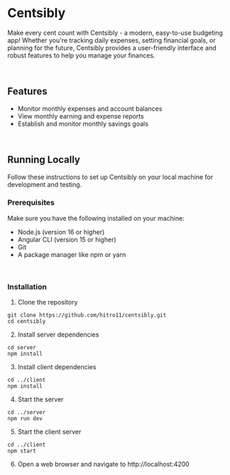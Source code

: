 # Centsibly
Make every cent count with Centsibly - a modern, easy-to-use budgeting app! Whether you're tracking daily expenses, setting financial goals, or planning for the future, Centsibly provides a user-friendly interface and robust features to help you manage your finances.

<br>

## Features
- Monitor monthly expenses and account balances
- View monthly earning and expense reports
- Establish and monitor monthly savings goals

<br>

## Running Locally
Follow these instructions to set up Centsibly on your local machine for development and testing.

### Prerequisites
Make sure you have the following installed on your machine:
- Node.js (version 16 or higher)
- Angular CLI (version 15 or higher)
- Git
- A package manager like npm or yarn

<br>

### Installation
1. Clone the repository
```
git clone https://github.com/hitro11/centsibly.git
cd centsibly
```

2. Install server dependencies
```
cd server
npm install
```

3. Install client dependencies
```
cd ../client
npm install
```

4. Start the server
```
cd ../server
npm run dev
```

5. Start the client server
```
cd ../client
npm start
```

6. Open a web browser and navigate to http://localhost:4200
